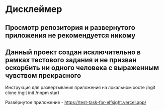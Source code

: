 # Дисклеймер #
## Просмотр репозитория и развернутого приложения не рекомендуется никому ##
## Данный проект создан исключительно в рамках тестового задания и не призван оскорбить ни одного человека с выраженным чувством прекрасного ##

Инструкция для развёртывания приложения на локальном хосте 
/ngit clone
/ngit init 
/nnpm start

Развёрнутое приложение - https://test-task-for-elfsight.vercel.app/
